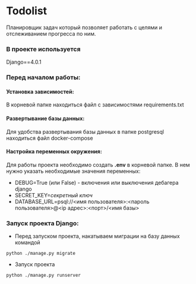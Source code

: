 # Todolist

Планировщик задач который позволяет работать с целями и отслеживанием прогресса по ним.

### В проекте используется

Django==4.0.1

### Перед началом работы:

#### Установка зависимостей:

В корневой папке находиться файл с зависимостями requirements.txt 

#### Развертывание базы данных:

Для удобства развертывания базы данных в папке postgresql находиться файл docker-compose 

#### Настройка переменных окружения:

Для работы проекта необходимо создать **.env** в корневой папке.
В нем нужно указать необходимые значения переменных:

* DEBUG=True (или False) - включения или выключения дебагера django
* SECRET_KEY=*секретный ключ*
* DATABASE_URL=psql://<имя пользователя>:<пароль пользователя>@<ip адрес>:<порт>/<имя базы>

### Запуск проекта Django:

* Перед запуском проекта, накатываем миграции на базу данных командой

```
python ./manage.py migrate
```
* Запуск проекта

```
python ./manage.py runserver
```
